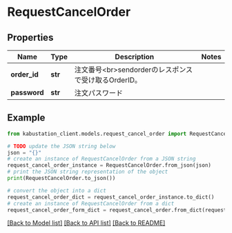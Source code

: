 # RequestCancelOrder


## Properties

Name | Type | Description | Notes
------------ | ------------- | ------------- | -------------
**order_id** | **str** | 注文番号&lt;br&gt;sendorderのレスポンスで受け取るOrderID。 | 
**password** | **str** | 注文パスワード | 

## Example

```python
from kabustation_client.models.request_cancel_order import RequestCancelOrder

# TODO update the JSON string below
json = "{}"
# create an instance of RequestCancelOrder from a JSON string
request_cancel_order_instance = RequestCancelOrder.from_json(json)
# print the JSON string representation of the object
print(RequestCancelOrder.to_json())

# convert the object into a dict
request_cancel_order_dict = request_cancel_order_instance.to_dict()
# create an instance of RequestCancelOrder from a dict
request_cancel_order_form_dict = request_cancel_order.from_dict(request_cancel_order_dict)
```
[[Back to Model list]](../README.md#documentation-for-models) [[Back to API list]](../README.md#documentation-for-api-endpoints) [[Back to README]](../README.md)


